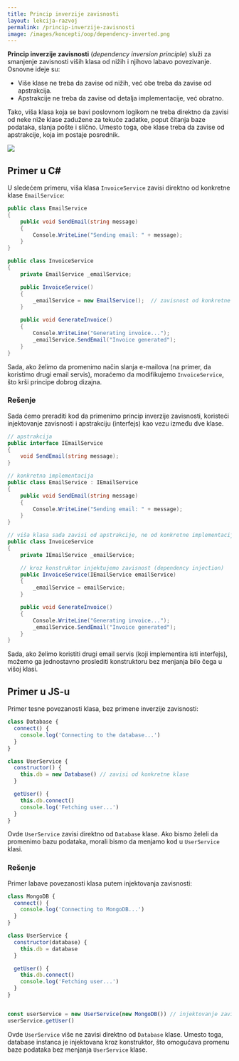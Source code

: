 ```yaml
---
title: Princip inverzije zavisnosti
layout: lekcija-razvoj
permalink: /princip-inverzije-zavisnosti
image: /images/koncepti/oop/dependency-inverted.png
---
```


**Princip inverzije zavisnosti** (*dependency inversion principle*) služi za smanjenje zavisnosti viših klasa od nižih i njihovo labavo povezivanje. Osnovne ideje su:

- Više klase ne treba da zavise od nižih, već obe treba da zavise od apstrakcija.
- Apstrakcije ne treba da zavise od detalja implementacije, već obratno.

Tako, viša klasa koja se bavi poslovnom logikom ne treba direktno da zavisi od neke niže klase zadužene za tekuće zadatke, poput čitanja baze podataka, slanja pošte i slično. Umesto toga, obe klase treba da zavise od apstrakcije, koja im postaje posrednik.

![]({{page.image}})

## Primer u C#

U sledećem primeru, viša klasa `InvoiceService` zavisi direktno od konkretne klase `EmailService`:

```cs
public class EmailService
{
    public void SendEmail(string message)
    {
        Console.WriteLine("Sending email: " + message);
    }
}

public class InvoiceService
{
    private EmailService _emailService;

    public InvoiceService()
    {
        _emailService = new EmailService();  // zavisnost od konkretne klase
    }

    public void GenerateInvoice()
    {
        Console.WriteLine("Generating invoice...");
        _emailService.SendEmail("Invoice generated");
    }
}
```

Sada, ako želimo da promenimo način slanja e-mailova (na primer, da koristimo drugi email servis), moraćemo da modifikujemo `InvoiceService`, što krši principe dobrog dizajna.

### Rešenje

Sada ćemo preraditi kod da primenimo princip inverzije zavisnosti, koristeći injektovanje zavisnosti i apstrakciju (interfejs) kao vezu između dve klase.

```cs
// apstrakcija
public interface IEmailService
{
    void SendEmail(string message);
}

// konkretna implementacija
public class EmailService : IEmailService
{
    public void SendEmail(string message)
    {
        Console.WriteLine("Sending email: " + message);
    }
}

// viša klasa sada zavisi od apstrakcije, ne od konkretne implementacije
public class InvoiceService
{
    private IEmailService _emailService;

    // kroz konstruktor injektujemo zavisnost (dependency injection)
    public InvoiceService(IEmailService emailService)
    {
        _emailService = emailService;
    }

    public void GenerateInvoice()
    {
        Console.WriteLine("Generating invoice...");
        _emailService.SendEmail("Invoice generated");
    }
}
```

Sada, ako želimo koristiti drugi email servis (koji implementira isti interfejs), možemo ga jednostavno proslediti konstruktoru bez menjanja bilo čega u višoj klasi.


## Primer u JS-u

Primer tesne povezanosti klasa, bez primene inverzije zavisnosti:

```js
class Database {
  connect() {
    console.log('Connecting to the database...')
  }
}

class UserService {
  constructor() {
    this.db = new Database() // zavisi od konkretne klase
  }

  getUser() {
    this.db.connect()
    console.log('Fetching user...')
  }
}
```

Ovde `UserService` zavisi direktno od `Database` klase. Ako bismo želeli da promenimo bazu podataka, morali bismo da menjamo kod u `UserService` klasi.

### Rešenje

Primer labave povezanosti klasa putem injektovanja zavisnosti:

```js
class MongoDB {
  connect() {
    console.log('Connecting to MongoDB...')
  }
}

class UserService {
  constructor(database) {
    this.db = database
  }

  getUser() {
    this.db.connect()
    console.log('Fetching user...')
  }
}


const userService = new UserService(new MongoDB()) // injektovanje zavisnosti kroz konstruktor
userService.getUser()
```

Ovde `UserService` više ne zavisi direktno od `Database` klase. Umesto toga, database instanca je injektovana kroz konstruktor, što omogućava promenu baze podataka bez menjanja `UserService` klase.

